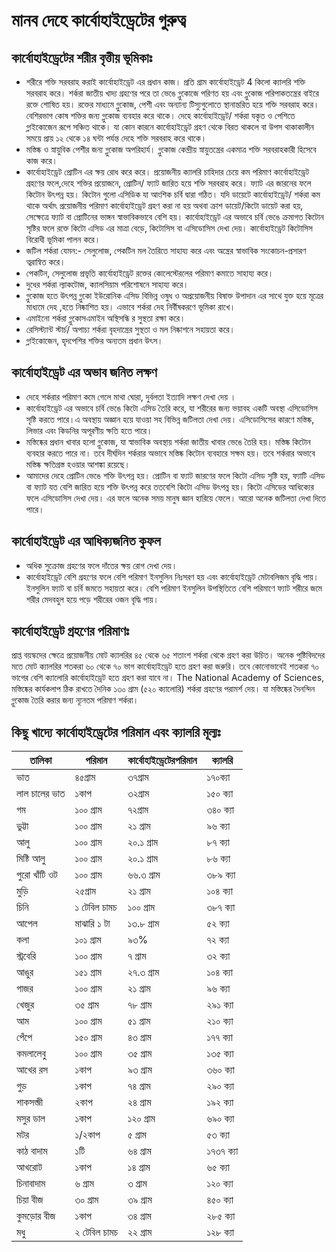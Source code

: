 ﻿---
date: 2020-06-01
tag: 
  - carbohydrates
  - diet
author: Ayesha Akter
location: Dhaka  
---

# মানব দেহে কার্বোহাইড্রেটের গুরুত্ব  


## কার্বোহাইড্রেটের শরীর বৃত্তীয় ভূমিকাঃ


* শরীরে শক্তি সরবরাহ করাই কার্বোহাইড্রেট এর প্রধান কাজ‌। প্রতি গ্রাম কার্বোহাইড্রেট 4 কিলো ক্যালরি শক্তি সরবরাহ করে। শর্করা জাতীয় খাদ্য গ্রহণের পরে তা ভেঙে গ্লুকোজে পরিণত হয় এবং গ্লুকোজ পরিপাকতন্ত্রের বাইরে রক্তে শোষিত হয়। রক্তের মাধ্যমে গ্লুকোজ, পেশী এবং অন্যান্য টিস্যুগুলোতে স্থানান্তরিত হয়ে শক্তি সরবরাহ করে। বেশিরভাগ কোষ শক্তির জন্য গ্লুকোজ ব্যবহার করে থাকে। দেহে কার্বোহাইড্রেট/ শর্করা যকৃত ও পেশিতে গ্লাইকোজেন রূপে সঞ্চিত  থাকে। যা কোন কারনে কার্বোহাইড্রেট গ্রহণ থেকে বিরত থাকলে বা উপস থাকাকালীন সময়ে প্রায় ১২ থেকে ১৪ ঘন্টা পর্যন্ত দেহে শক্তি সরবরাহ করে থাকে।
* মস্তিষ্ক ও স্নায়ুবিক পেশীর জন্য গ্লুকোজ অপরিহার্য। গ্লুকোজ কেন্দ্রীয় স্নায়ুতন্ত্রের একমাত্র শক্তি সরবরাহকারী হিসেবে কাজ করে।
* কার্বোহাইড্রেট প্রোটিন এর ক্ষয় রোধ করে করে। প্রয়োজনীয় ক্যালরি চাহিদার চেয়ে কম পরিমাণ কার্বোহাইড্রেট গ্রহণের ফলে,দেহে শক্তির প্রয়োজনে, প্রোটিন/ ফ্যাট জারিত হয়ে শক্তি সরবরাহ করে। ফ্যাট এর জারনের ফলে কিটোন উৎপন্ন হয়। কিটোন গুলো এসিডিক যা আংশিক চর্বি দ্বারা গঠিত। যদি ডায়েটে কার্বোহাইড্রেট/ শর্করা কম থাকে অর্থাৎ প্রয়োজনীয় পরিমাণ কার্বোহাইড্রেট গ্রহণ করা না হয় অথবা ক্রাশ ডায়েট/কিটো ডায়েট করা হয়, সেক্ষেত্রে ফ্যাট বা প্রোটিনের ভাঙ্গন স্বাভাবিকভাবে বেশি হয়। কার্বোহাইড্রেট এর অভাবে চর্বি ভেঙে ক্রমাগত কিটোন সৃষ্টির ফলে রক্তে কিটো এসিড এর মাত্রা বেড়ে, কিটোসিস বা এসিডোসিস দেখা দেয়। কার্বোহাইড্রেট কিটোসিস বিরোধী ভূমিকা পালন করে।
* জটিল শর্করা যেমন:- সেলুলোজ, পেকটিন মল তৈরিতে সাহায্য করে এবং অন্ত্রের স্বাভাবিক সংকোচন-প্রসারণ ত্বরান্বিত করে।
* পেকটিন, সেলুলোজ প্রভৃতি কার্বোহাইড্রেট রক্তের কোলেস্টেরলের পরিমাণ কমাতে সাহায্য করে।
* দুধের শর্করা ল্যাকটোজ, ক্যালসিয়াম পরিশোষনে সাহায্য করে।
* গ্লুকোজ হতে উৎপন্ন গ্লুকো ইউরোনিক এসিড বিভিন্ন ওষুধ ও অপ্রয়োজনীয় বিষাক্ত উপাদান এর সাথে যুক্ত হয়ে
 মূত্রের মাধ্যমে দেহ ,হতে নিষ্কাশিত হয়। এভাবে শর্করা দেহ নির্বীষকরণে ভূমিকা রাখে।
* এমাইনো শর্করা গ্লুকোসএমাইন অস্থিসন্ধি র সুস্থতা রক্ষা করে।
* রেসিস্ট্যান্ট স্টার্চ/ অপাচ্য শর্করা বৃহদান্ত্রের  সুস্থতা ও মল নিষ্কাশনে সহায়তা করে।
* গ্লাইকোজেন, হৃদপেশির শক্তির অন্যতম প্রধান উৎস।


## কার্বোহাইড্রেট এর অভাব জনিত লক্ষণ


* দেহে শর্করার পরিমাণ কমে গেলে মাথা ঘোরা, দুর্বলতা ইত্যাদি লক্ষণ দেখা দেয় ।
*  কার্বোহাইড্রেট এর অভাবে চর্বি ভেঙে কিটো এসিড তৈরি করে, যা শরীরের জন্য ভয়াবহ একটি অবস্থা এসিডোসিস সৃষ্টি করতে পারে।এ অবস্থায় অজ্ঞান হয়ে যাওয়া সহ বিভিন্ন জটিলতা দেখা দেয়। এসিডোসিসের কারণে মস্তিষ্ক, লিভার এবং কিডনির অপূরণীয় ক্ষতি হতে পারে।
*  মস্তিষ্কের প্রধান খাবার হলো গ্লুকোজ, যা স্বাভাবিক অবস্থায় শর্করা জাতীয় খাবার ভেঙে তৈরি হয়। মস্তিষ্ক কিটোন ব্যবহার করতে পারে না। তবে দীর্ঘদিন শর্করার অভাবে মস্তিষ্ক কিটোন ব্যবহারে সক্ষম হয়। তবে শর্করার অভাবে মস্তিষ্ক ক্ষতিগ্রস্ত হওয়ার আশঙ্কা রয়েছে।
* আমাদের দেহে প্রোটিন ভেঙে শক্তি উৎপন্ন হয়। প্রোটিন বা ফ্যাট জারণের ফলে কিটো এসিড সৃষ্টি হয়, ফ্যাটি এসিড বা ফ্যাট যত বেশি জারিত হয়ে শক্তি উৎপন্ন করে ততবেশি কিটো এসিড উৎপন্ন হয়। কিটো এসিডের আধিক্যের ফলে এসিডোসিস দেখা দেয়। এর ফলে অনেক সময় মানুষ জ্ঞান হারিয়ে ফেলে। আরো অনেক জটিলতা দেখা দিতে পারে।


## কার্বোহাইড্রেট এর আধিক্যজনিত কুফল 


* অধিক সুক্রোজ গ্রহণের ফলে দাঁতের ক্ষয় রোগ দেখা দেয়।
* কার্বোহাইড্রেট বেশি গ্রহণের ফলে বেশি পরিমাণ ইনসুলিন নিঃসরণ হয় এবং কার্বোহাইড্রেট মেটাবলিজম বৃদ্ধি পায়।
ইনসুলিন ফ্যাট বা চর্বি জমতে সহায়তা করে। বেশি পরিমাণ ইনসুলিন উপস্থিতিতে বেশি পরিমাণে ফ্যাট শরীরে জমে শরীর মেদবহুল হয়ে পড়ে শরীরের ওজন বৃদ্ধি পায়।


## কার্বোহাইড্রেট গ্রহণের পরিমাণঃ


প্রাপ্ত বয়স্কদের  ক্ষেত্রে প্রয়োজনীয় মোট ক্যালরির ৪৫ থেকে ৬৫ শতাংশ শর্করা থেকে গ্রহণ করা উচিত। অনেক পুষ্টিবিদদের মতে মোট ক্যালরির শতকরা ৬০ থেকে ৭০ ভাগ কার্বোহাইড্রেট হতে গ্রহণ করা জরুরি। তবে কোনোভাবেই শতকরা ৭০ ভাগের বেশি ক্যালোরি কার্বোহাইড্রেট হতে গ্রহণ করা যাবে না।
The National Academy of Sciences, মস্তিষ্কের  কার্যকলাপ ঠিক রাখতে দৈনিক ১৩০ গ্রাম (৫২০ ক্যালোরি) শর্করা গ্রহণের পরামর্শ দেয়। যা মস্তিষ্কের দৈনন্দিন গ্লুকোজ তৈরি করার জন্য ন্যূনতম পরিমাণ শর্করা।


## কিছু খাদ্যে কার্বোহাইড্রেটের পরিমান এবং ক্যালরি মূল্যঃ


| তালিকা | পরিমান | কার্বোহাইড্রেটেরপরিমান | ক্যালরি |
|------- | ------- | ------------------ | -------|
| ভাত |৪৫গ্রাম | ৩৭গ্রাম | ১৭০ক্যা |
| লাল চালের ভাত | ১কাপ | ৩২গ্রাম| ১৫০ ক্যা |
| গম | ১০০ গ্রাম | ৭২গ্রাম | ৩৪০ ক্যা |
| ভুট্টা | ১০০ গ্রাম | ২১ গ্রাম | ৯৬ ক্যা |
| আলু | ১০০ গ্রাম | ২০.১ গ্রাম | ৮৭ ক্যা |
| মিষ্টি আলু | ১০০ গ্রাম | ২০.১ গ্রাম | ৮৬ ক্যা | 
| পুরো খাঁটি ওট | ১০০ গ্রাম  | ৬৬.৩ গ্রাম| ৩৮৯ ক্যা |
| মুড়ি | ২৫গ্রাম| ২১ গ্রাম | ১০৪ ক্যা |
| চিনি |১  টেবিল চামচ  | ১০০ গ্রাম | ৩৮৭ ক্যা |
| আপেল | মাঝারি ১ টা | ১৩.৮ গ্রাম | ৫২ ক্যা |
| কলা | ১০১ গ্রাম | ৯৩% | ৭২ ক্যা |
| স্ট্রবেরি | ১০০ গ্রাম | ৭ গ্রাম| ৩২ ক্যা | 
| আঙুর | ১৫১ গ্রাম | ২৭.৩ গ্রাম | ১০৪ ক্যা |
| গাজর | ১০০ গ্রাম | ২১ গ্রাম | ৯৬ ক্যা |
| খেজুর | ৩৫ গ্রাম | ৭৮ গ্রাম | ২৯১ ক্যা |
| আম | ১০০ গ্রাম  | ৫১ গ্রাম  | ২১০ ক্যা | 
| পেঁপে | ১৫০ গ্রাম | ৪৩ গ্রাম | ১৭৭ ক্যা |
| কমলালেবু | ১০০ গ্রাম | ৩৫ গ্রাম | ১৩৫ ক্যা |
| আখের রস | ১কাপ | ৯৩ গ্রাম | ৩৬০ ক্যা |
| গুড় | ১কাপ | ৭৪ গ্রাম| ২৯০ ক্যা |
| শাকসব্জী | ২কাপ | ২৪ গ্রাম| ১৯২ ক্যা |
| মসুর ডাল | ১কাপ | ১২০ গ্রাম| ৬৯০ ক্যা |
| মটর | ১/২কাপ | ৫ গ্রাম| ৫৩ ক্যা |
| কাঠ বাদাম | ১টি | ৬৪ গ্রাম| ১৭৩৭ ক্যা |
| আখরোট | ১কাপ | ১৪ গ্রাম | ৬৫ ক্যা  | 
| চিনাবাদাম | ৬ গ্রাম| ৩ গ্রাম | ১২০ ক্যা  |
| চিয়া বীজ | ৩০ গ্রাম | ৩৯ গ্রাম | ৪৫০ ক্যা | 
| কুমড়োর বীজ | ১কাপ | ৩৪ গ্রাম  | ২৮৫ ক্যা |
|মধু | ২ টেবিল চামচ |২২ গ্রাম | ১২৮ ক্যা |